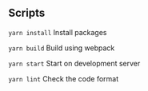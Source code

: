 ## Scripts

`yarn install` Install packages

`yarn build` Build using webpack

`yarn start` Start on development server

`yarn lint` Check the code format

